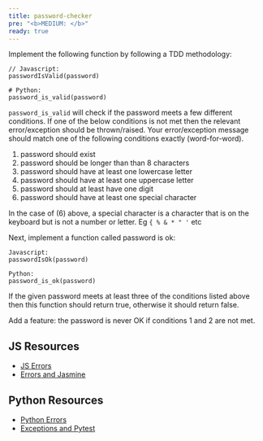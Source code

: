 ```yaml
---
title: password-checker
pre: "<b>MEDIUM: </b>"
ready: true
---
```


Implement the following function by following a TDD methodology:

```
// Javascript:
passwordIsValid(password)
```

```
# Python:
password_is_valid(password)
```

`password_is_valid` will check if the password meets a few different conditions. If one of the below conditions is not met then the relevant error/exception should be thrown/raised. Your error/exception message should match one of the following conditions exactly (word-for-word).

1. password should exist
2. password should be longer than than 8 characters
3. password should have at least one lowercase letter
4. password should have at least one uppercase letter
5. password should at least have one digit
6. password should have at least one special character

In the case of (6) above, a special character is a character that is on the keyboard but is not a number or letter. Eg `{ % & * " '` etc

Next, implement a function called password is ok:

```
Javascript:
passwordIsOk(password)
```

```
Python:
password_is_ok(password)
```

If the given password meets at least three of the conditions listed above then this function should return true, otherwise it should return false.

Add a feature: the password is never OK if conditions 1 and 2 are not met.

## JS Resources

- [JS Errors](https://www.w3schools.com/js/js_errors.asp)
- [Errors and Jasmine](https://stackoverflow.com/questions/4144686/how-to-write-a-test-which-expects-an-error-to-be-thrown-in-jasmine)

## Python Resources

- [Python Errors](https://www.codementor.io/sheena/how-to-write-python-custom-exceptions-du107ufv9?referral=sheena-kvo1e6ewh)
- [Exceptions and Pytest](https://stackoverflow.com/questions/23337471/how-to-properly-assert-that-an-exception-gets-raised-in-pytest)